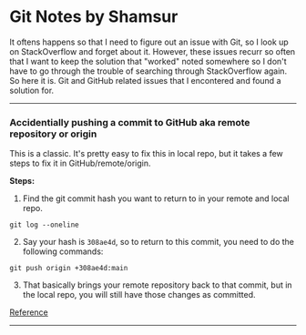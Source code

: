 # Git Notes by Shamsur

It oftens happens so that I need to figure out an issue with Git, so I look up on StackOverflow and forget about it. However, these issues recurr so often that I want to keep the solution that "worked" noted somewhere so I don't have to go through the trouble of searching through StackOverflow again. So here it is. Git and GitHub related issues that I encontered and found a solution for.

<hr/>

### Accidentially pushing a commit to GitHub aka remote repository or origin

This is a classic. It's pretty easy to fix this in local repo, but it takes a few steps to fix it in GitHub/remote/origin.

**Steps:**

1.  Find the git commit hash you want to return to in your remote and local repo.

`git log --oneline`

2. Say your hash is `308ae4d`, so to return to this commit, you need to do the following commands:

`git push origin +308ae4d:main`

3. That basically brings your remote repository back to that commit, but in the local repo, you will still have those changes as committed.

[Reference](https://stackoverflow.com/a/35291514/19196138)

<hr/>
